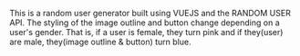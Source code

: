 This is a random user generator built using VUEJS and the RANDOM USER API.
The styling of the image outline and button change depending on a user's gender.
That is, if a user is female, they turn pink and if they(user) are male, they(image outline & button) turn blue.
